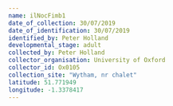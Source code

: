 ```yaml
---
name: ilNocFimb1
date_of_collection: 30/07/2019
date_of_identification: 30/07/2019
identified_by: Peter Holland
developmental_stage: adult
collected_by: Peter Holland
collector_organisation: University of Oxford
collector_id: Ox0105
collection_site: "Wytham, nr chalet"
latitude: 51.771949
longitude: -1.3378417
---
```

